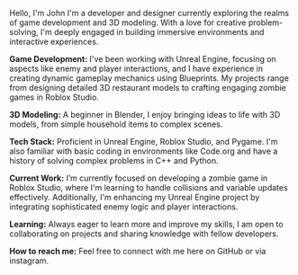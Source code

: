 Hello, I'm John I'm a developer and designer currently exploring the realms of game development and 3D modeling. With a love for creative problem-solving, I'm deeply engaged in building immersive environments and interactive experiences.

**Game Development:** I've been working with Unreal Engine, focusing on aspects like enemy and player interactions, and I have experience in creating dynamic gameplay mechanics using Blueprints. My projects range from designing detailed 3D restaurant models to crafting engaging zombie games in Roblox Studio.

**3D Modeling:** A beginner in Blender, I enjoy bringing ideas to life with 3D models, from simple household items to complex scenes.

**Tech Stack:** Proficient in Unreal Engine, Roblox Studio, and Pygame. I'm also familiar with basic coding in environments like Code.org and have a history of solving complex problems in C++ and Python.

**Current Work:** I’m currently focused on developing a zombie game in Roblox Studio, where I'm learning to handle collisions and variable updates effectively. Additionally, I'm enhancing my Unreal Engine project by integrating sophisticated enemy logic and player interactions.

**Learning:** Always eager to learn more and improve my skills, I am open to collaborating on projects and sharing knowledge with fellow developers.

**How to reach me:** Feel free to connect with me here on GitHub or via instagram.
